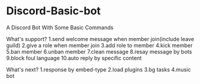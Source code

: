# Discord-Basic-bot
A Discord Bot With Some Basic Commands

What's support?
1.send welcome message when member join(include leave guild)
2.give a role when member join
3.add role to member
4.kick member
5.ban member
6.unban member
7.clean message
8.resay message by bots
9.block foul language
10.auto reply by specific content

What's next?
1.response by embed-type
2.load plugins
3.bg tasks
4.music bot

